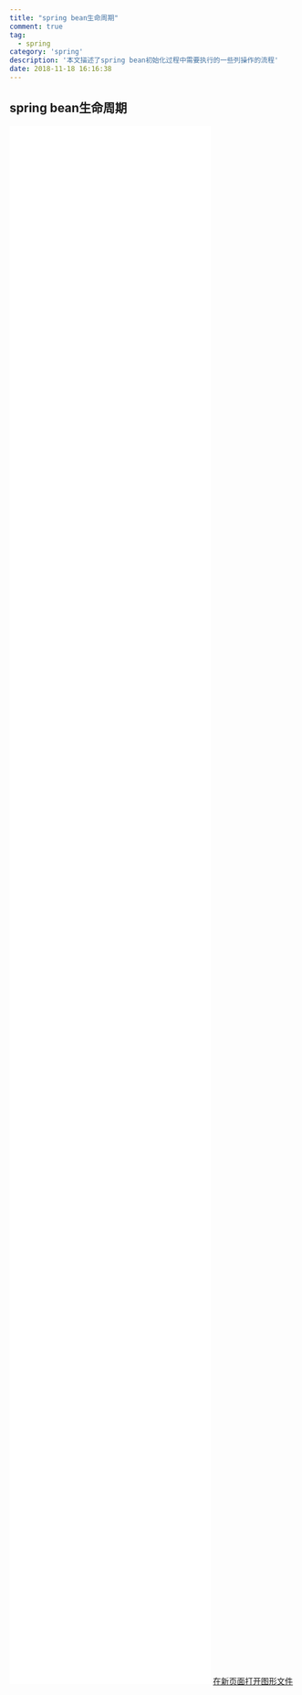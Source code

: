 ```yaml
---
title: "spring bean生命周期"
comment: true
tag: 
  - spring
category: 'spring'
description: '本文描述了spring bean初始化过程中需要执行的一些列操作的流程'
date: 2018-11-18 16:16:38
---
```

## spring bean生命周期
<embed src="/static/articleImage/2018/Spring bean的完整生命周期.svg" type="image/svg+xml" style="width: 70%;height: 70%;"/>
<a href="/static/articleImage/2018/Spring bean的完整生命周期.svg" target="_blank">在新页面打开图形文件</a>